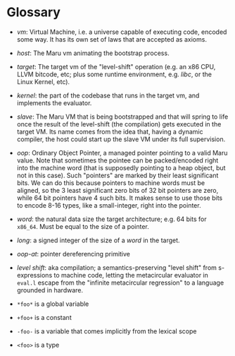 # Glossary

 - *vm*: Virtual Machine, i.e. a universe capable of executing code,
   encoded some way. It has its own set of laws that are accepted as
   axioms.

 - *host*: The Maru vm animating the bootstrap process.

 - *target*: The target vm of the "level-shift" operation (e.g. an x86
    CPU, LLVM bitcode, etc; plus some runtime environment,
    e.g. *libc*, or the Linux Kernel, etc).

 - *kernel*: the part of the codebase that runs in the target vm, and
    implements the evaluator.

 - *slave*: The Maru VM that is being bootstrapped and that will
   spring to life once the result of the level-shift (the compilation)
   gets executed in the target VM. Its name comes from the idea that,
   having a dynamic compiler, the host could start up the slave VM
   under its full supervision.

 - *oop*: Ordinary Object Pointer, a managed pointer pointing to a
    valid Maru value. Note that sometimes the pointee can be
    packed/encoded right into the machine word (that is supposedly
    pointing to a heap object, but not in this case). Such "pointers"
    are marked by their least significant bits. We can do this because
    pointers to machine words must be aligned, so the 3 least
    significant zero bits of 32 bit pointers are zero, while 64 bit
    pointers have 4 such bits. It makes sense to use those bits to
    encode 8-16 types, like a small-integer, right into the pointer.

 - *word*: the natural data size the target architecture; e.g. 64 bits
    for `x86_64`. Must be equal to the size of a pointer.

 - *long*: a signed integer of the size of a *word* in the target.

 - *oop-at*: pointer dereferencing primitive

 - *level shift*: aka compilation; a semantics-preserving "level
   shift" from s-expressions to machine code, letting the metacircular
   evaluator in `eval.l` escape from the "infinite metacircular
   regression" to a language grounded in hardware.

 - `*foo*` is a global variable
 - `+foo+` is a constant
 - `-foo-` is a variable that comes implicitly from the lexical scope
 - `<foo>` is a type
